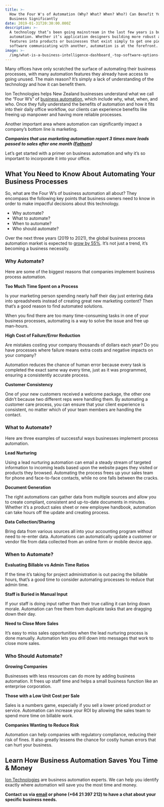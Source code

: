 ```yaml
---
title: >-
  How the Four W's of Automation (Why? What? When? Who?) Can Benefit Your
  Business Significantly
date: 2019-01-31T20:30:00.000Z
description: >-
  A technology that’s been going mainstream in the last few years is business
  automation. Whether it’s application designers building more robust automation
  features into products or businesses that exist simply to get one piece of
  software communicating with another, automation is at the forefront.
image: >-
  /img/what-is-a-business-intelligence-dashboard_-top-software-options-to-help-you-get-the-most-out-of-your-data.png
---
```

Many offices have only scratched the surface of automating their business processes, with many automation features they already have access to going unused. The main reason? It’s simply a lack of understanding of the technology and how it can benefit them.

Ion Technologies helps New Zealand businesses understand what we call the “Four W’s” of <a href="https://www.iontech.nz/">business automation</a>, which include why, what, when, and who. Once they fully understand the benefits of automation and how it fits into their daily office workflow, our clients can experience benefits like freeing up manpower and having more reliable processes.

Another important area where automation can significantly impact a company’s bottom line is marketing.

<strong><em>Companies that use marketing automation report 3 times more leads passed to sales after one month (<a href="http://www.fathomdelivers.com/blog/marketing-automation/28-marketing-automation-stats-that-matter/">Fathom</a>)</em></strong>

Let’s get started with a primer on business automation and why it’s so important to incorporate it into your office.
<h2>What You Need to Know About Automating Your Business Processes</h2>
So, what are the Four W’s of business automation all about? They encompass the following key points that business owners need to know in order to make impactful decisions about this technology.
<ul>
 	<li>Why automate?</li>
 	<li>What to automate?</li>
 	<li>When to automate?</li>
 	<li>Who should automate?</li>
</ul>
Over the next three years (2019 to 2021), the global business process automation market is expected to <a href="https://www.statista.com/statistics/740593/worldwide-business-process-automation-market-size/">grow by 55%</a>. It’s not just a trend, it’s becoming a business necessity.

### <strong>Why Automate?</strong>
Here are some of the biggest reasons that companies implement business process automation.

<strong>Too Much Time Spent on a Process</strong>

Is your marketing person spending nearly half their day just entering data into spreadsheets instead of creating great new marketing content? Then that’s a good reason to find automated solutions.

When you find there are too many time-consuming tasks in one of your business processes, automating is a way to solve the issue and free up man-hours.

<strong>High Cost of Failure/Error Reduction</strong>

Are mistakes costing your company thousands of dollars each year? Do you have processes where failure means extra costs and negative impacts on your company?

Automation reduces the chance of human error because every task is completed the exact same way every time, just as it was programmed, ensuring a consistently accurate process.

<strong>Customer Consistency</strong>

One of your new customers received a welcome package, the other one didn’t because two different reps were handling them. By automating a customer care process, you can ensure that your client experience is consistent, no matter which of your team members are handling the contact.
<h3><strong>What to Automate?</strong></h3>
Here are three examples of successful ways businesses implement process automation.

<strong>Lead Nurturing</strong>

Using a lead nurturing automation can email a steady stream of targeted information to incoming leads based upon the website pages they visited or products they browsed. Automating the process frees up your sales team for phone and face-to-face contacts, while no one falls between the cracks.

<strong>Document Generation</strong>

The right automations can gather data from multiple sources and allow you to create compliant, consistent and up-to-date documents in minutes. Whether it’s a product sales sheet or new employee handbook, automation can take hours off the update and creating process.

<strong>Data Collection/Sharing</strong>

Bring data from various sources all into your accounting program without need to re-enter data. Automations can automatically update a customer or vendor file from data collected from an online form or mobile device app.

### When to Automate?</strong>

<strong>Evaluating Billable vs Admin Time Ratios</strong>

If the time it’s taking for project administration is out pacing the billable hours, that’s a good time to consider automating processes to reduce that admin time.

<strong>Staff is Buried in Manual Input</strong>

If your staff is doing input rather than their true calling it can bring down morale. Automation can free them from duplicate tasks that are dragging down their day.

<strong>Need to Close More Sales</strong>

It’s easy to miss sales opportunities when the lead nurturing process is done manually. Automation lets you drill down into messages that work to close more sales.
<h3><strong>Who Should Automate?</strong></h3>
<strong>Growing Companies</strong>

Businesses with less resources can do more by adding business automation. It frees up staff time and helps a small business function like an enterprise corporation.

<strong>Those with a Low Unit Cost per Sale</strong>

Sales is a numbers game, especially if you sell a lower priced product or service. Automation can increase your ROI by allowing the sales team to spend more time on billable work.

<strong>Companies Wanting to Reduce Risk</strong>

Automation can help companies with regulatory compliance, reducing their risk of fines. It also greatly lessens the chance for costly human errors that can hurt your business.

## Learn How Business Automation Saves You Time & Money

<a href="https://www.iontech.nz/about-us">Ion Technologies</a> are business automation experts. We can help you identify exactly where automation will save you the most time and money.

<strong>Contact us via [email](mailto:info@iontech.nz) or phone (+64 21 397 212) to have a chat about your specific business needs.</strong>

